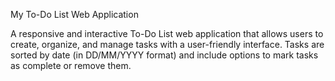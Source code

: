 My To-Do List Web Application

A responsive and interactive To-Do List web application that allows users to create, organize, and manage tasks with a user-friendly interface. Tasks are sorted by date (in DD/MM/YYYY format) and include options to mark tasks as complete or remove them.
